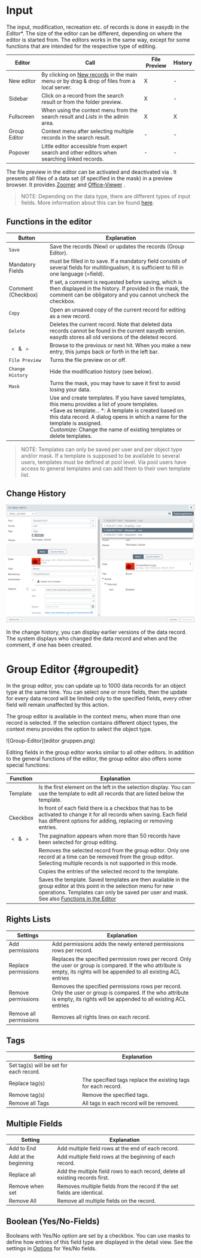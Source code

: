 # Input


The input, modification, recreation etc. of records is done in easydb in the *Editor**. The size of the editor can be different, depending on where the editor is started from. The editors works in the same way, except for some functions that are intended for the respective type of editing.

|Editor|Call|File Preview|History|
|--|--|--|--|
|New editor| By clicking on [New records](/webfrontend/datamanagement/new_objects/new_objects.html) in the main menu or by drag & drop of files from a local server.|X|-|
|Sidebar|Click on a record from the search result or from the folder preview. |X|-|
|Fullscreen|When using the context menu from the search result and *Lists* in the admin area. |X|X|
|Group Editor|Context menu after selecting multiple records in the search result. |-|-|
|Popover|Little editor accessible from expert search and other editors when searching linked records. |-|-|

The file preview in the editor can be activated and deactivated via <i class="fa fa-picture-o" aria-hidden="true"></i>. It presents all files of a data set (if specified in the mask) in a preview browser. It provides [Zoomer](../../features/datatypes/datatypes.html#tools) and [Office-Viewer](../../features/datatypes/datatypes.html#tools) .

> NOTE: Depending on the data type, there are different types of input fields. More information about this can be found [here](../../features/datatypes/datatypes.html).

## Functions in the editor

|Button|Explanation|
|--|--|
|<code class="button">Save</code>|Save the records (New) or updates the records (Group Editor). |
|Mandatory Fields | must be filled in to save. If a mandatory field consists of several fields for multilingualism, it is sufficient to fill in one language (=field). |
|Comment (Checkbox)|If set, a comment is requested before saving, which is then displayed in the history. If provided in the mask, the comment can be obligatory and you cannot uncheck the checkbox. |
|<code class="button">Copy</code>|Open an unsaved copy of the current record for editing as a new record. |
|<code class="button">Delete</code>|Deletes the current record. Note that deleted data records cannot be found in the current easydb version. easydb stores all old versions of the deleted record. |
|<code class="button"> < </code> & <code class="button"> > </code>|Browse to the previous or next hit. When you make a new entry, this jumps back or forth in the left bar. |
|<code class="button">File Preview</code>|Turns the file preview on or off. |
|<code class="button">Change History</code>|Hide the modification history (see below). |
|<code class="button">Mask</code>|Turns the mask, you may have to save it first to avoid losing your data. |
|<i class="fa fa-thumb-tack"> </i>|Use and create templates. If you have saved templates, this menu provides a list of youre templates. <br > *Save as template... *: A template is created based on this data record. A dialog opens in which a name for the template is assigned. <br > *Customize*: Change the name of existing templates or delete templates. |

> NOTE: Templates can only be saved per user and per object type and/or mask. If a template is supposed to be available to several users, templates must be defined at pool level. Via pool users have access to general templates and can add them to their own template list.

## <a name="history"></a> Change History

![Change History in Full Screen Editor](historie.png)

In the change history, you can display earlier versions of the data record. The system displays who changed the data record and when and the comment, if one has been created.
 

# Group Editor {#groupedit}

In the group editor, you can update up to 1000 data records for an object type at the same time. You can select one or more fields, then the update for every data record will be limited only to the specified fields, every other field will remain unaffected by this action.

The group editor is available in the context menu, when more than one record is selected. If the selection contains different object types, the context menu provides the option to select the object type.

![Group-Editor](editor gruppen.png)

Editing fields in the group editor works similar to all other editors. In addition to the general functions of the editor, the group editor also offers some special functions:

|Function|Explanation|
|--|--|
|Template|Is the first element on the left in the selection display. You can use the template to edit all records that are listed below the template.|
|Ckeckbox|In front of each field there is a checkbox that has to be activated to change it for all records when saving. Each field has different options for adding, replacing or removing entries.  |
|<code class="button"> < </code> & <code class="button"> > </code>|The pagination appears when more than 50 records have been selected for group editing.|
|<i class="fa fa-minus"> </i>| Removes the selected record from the group editor. Only one record at a time can be removed from the group editor. Selecting multiple records is not supported in this mode.|
|<i class="fa fa-clipboard"> </i>|Copies the entries of the selected record to the template.|
|<i class="fa fa-thumb-tack"> </i>|Saves the template. Saved templates are then available in the group editor at this point in the selection menu for new operations. Templates can only be saved per user and mask. See also [Functions in the Editor](/webfrontend/datamanagement/search/editor/editor.html#editor) |


## Rights Lists

|Settings|Explanation|
|--|--|
|Add permissions|Add permissions adds the newly entered permissions rows per record. |
|Replace permissions|Replaces the specified permission rows per record. Only the user or group is compared. If the who attribute is empty, its rights will be appended to all existing ACL entries
|Remove permissions|Removes the specified permissions rows per record. Only the user or group is compared. If the who attribute is empty, its rights will be appended to all existing ACL entries
|Remove all permissions|Removes all rights lines on each record. |

## Tags

|Setting|Explanation|
|--|--|
|Set tag(s) will be set for each record. |
|Replace tag(s)|The specified tags replace the existing tags for each record. |
|Remove tag(s)|Remove the specified tags. |
|Remove all Tags|All tags in each record will be removed. |

## Multiple Fields

|Setting|Explanation|
|--|--|
|Add to End|Add multiple field rows at the end of each record. |
|Add at the beginning|Add multiple field rows at the beginning of each record. |
|Replace all|Add the multiple field rows to each record, delete all existing records first. |
|Remove when set|Removes multiple fields from the record if the set fields are identical. |
|Remove All|Remove all multiple fields on the record.|

## Boolean (Yes/No-Fields)

Booleans with Yes/No option are set by a checkbox. You can use masks to define how entries of this field type are displayed in the detail view. See the settings in [Options](../../../administration/datamodel/mask/mask.md#definition) for Yes/No fields.










